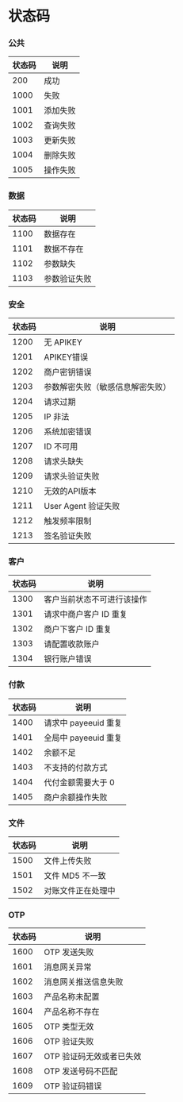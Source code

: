 # 状态码

### 公共

| 状态码 | 说明     |
| ------ | -------- |
| 200    | 成功     |
| 1000   | 失败     |
| 1001   | 添加失败 |
| 1002   | 查询失败 |
| 1003   | 更新失败 |
| 1004   | 删除失败 |
| 1005   | 操作失败 |

### 数据

| 状态码 | 说明         |
| ------ | ------------ |
| 1100   | 数据存在     |
| 1101   | 数据不存在   |
| 1102   | 参数缺失     |
| 1103   | 参数验证失败 |

### 安全

| 状态码 | 说明                             |
| ------ | -------------------------------- |
| 1200   | 无 APIKEY                        |
| 1201   | APIKEY错误                       |
| 1202   | 商户密钥错误                     |
| 1203   | 参数解密失败（敏感信息解密失败） |
| 1204   | 请求过期                         |
| 1205   | IP 非法                          |
| 1206   | 系统加密错误                     |
| 1207   | ID 不可用                        |
| 1208   | 请求头缺失                       |
| 1209   | 请求头验证失败                   |
| 1210   | 无效的API版本                    |
| 1211   | User Agent 验证失败              |
| 1212   | 触发频率限制                     |
| 1213   | 签名验证失败                     |

### 客户

| 状态码 | 说明                       |
| ------ | -------------------------- |
| 1300   | 客户当前状态不可进行该操作 |
| 1301   | 请求中商户客户 ID 重复     |
| 1302   | 商户下客户 ID 重复         |
| 1303   | 请配置收款账户             |
| 1304   | 银行账户错误               |

### 付款

| 状态码 | 说明                 |
| ------ | -------------------- |
| 1400   | 请求中 payeeuid 重复 |
| 1401   | 全局中 payeeuid 重复 |
| 1402   | 余额不足             |
| 1403   | 不支持的付款方式     |
| 1404   | 代付金额需要大于 0   |
| 1405   | 商户余额操作失败     |

### 文件

| 状态码 | 说明               |
| ------ | ------------------ |
| 1500   | 文件上传失败       |
| 1501   | 文件 MD5 不一致    |
| 1502   | 对账文件正在处理中 |

### OTP

| 状态码 | 说明               |
| ------ | ------------------ |
| 1600   | OTP 发送失败       |
| 1601   | 消息网关异常    |
| 1602   | 消息网关推送信息失败 |
| 1603   | 产品名称未配置 |
| 1604   | 产品名称不存在 |
| 1605   | OTP 类型无效 |
| 1606   | OTP 验证失败 |
| 1607   | OTP 验证码无效或者已失效 |
| 1608   | OTP 发送号码不匹配 |
| 1609   | OTP 验证码错误 |